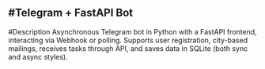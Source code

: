 #Telegram + FastAPI Bot
---
#Description
Asynchronous Telegram bot in Python with a FastAPI frontend, interacting via Webhook or polling. Supports user registration, city-based mailings, receives tasks through API, and saves data in SQLite (both sync and async styles).
